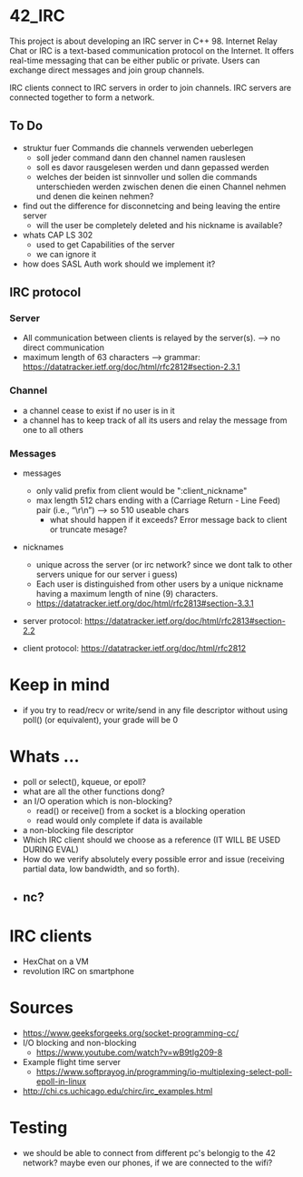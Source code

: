 # 42_IRC

This project is about developing an IRC server in C++ 98. Internet Relay Chat or IRC is a text-based communication protocol on the Internet.
It offers real-time messaging that can be either public or private. Users can exchange direct messages and join group channels.

IRC clients connect to IRC servers in order to join channels. 
IRC servers are connected together to form a network.

## To Do
- struktur fuer Commands die channels verwenden ueberlegen
	- soll jeder command dann den channel namen rauslesen
	- soll es davor rausgelesen werden und dann gepassed werden
	- welches der beiden ist sinnvoller und sollen die commands unterschieden werden
		zwischen denen die einen Channel nehmen und denen die keinen nehmen?
- find out the difference for disconnetcing and being leaving the entire server
	- will the user be completely deleted and his nickname is available?
- whats CAP LS 302
	- used to get Capabilities of the server
	- we can ignore it
- how does SASL Auth work should we implement it?

## IRC protocol
### Server
- All communication between clients is relayed by the
   server(s). --> no direct communication
- maximum length of 63 characters --> grammar: https://datatracker.ietf.org/doc/html/rfc2812#section-2.3.1

### Channel
- a channel cease to exist if no user is in it
- a channel has to keep track of all its users and relay the message from one to all others
### Messages
- messages
	- only valid prefix from client would be ":client_nickname"
	- max length 512 chars ending with a (Carriage Return - Line Feed) pair (i.e., “\r\n”) --> so 510 useable chars
		- what should happen if it exceeds? Error message back to client or truncate mesage?
- nicknames
	- unique across the server (or irc network? since we dont talk to other servers unique for our server i guess)
	- Each user is distinguished from other users by a unique nickname
   having a maximum length of nine (9) characters.
   - https://datatracker.ietf.org/doc/html/rfc2813#section-3.3.1

- server protocol: https://datatracker.ietf.org/doc/html/rfc2813#section-2.2
- client protocol: https://datatracker.ietf.org/doc/html/rfc2812

# Keep in mind
- if you try to read/recv or write/send in any file descriptor without using poll() (or equivalent), your grade will be 0

# Whats ...
- poll or select(), kqueue, or epoll?
- what are all the other functions dong?
- an I/O operation which is non-blocking?
	- read() or receive() from a socket is a blocking operation
	- read would only complete if data is available
- a non-blocking file descriptor
- Which IRC client should we choose as a reference (IT WILL BE USED DURING EVAL)
- How do we verify absolutely every possible error and issue (receiving partial data, low bandwidth,
and so forth).
- nc?
	- 

# IRC clients
- HexChat on a VM
- revolution IRC on smartphone


# Sources
- https://www.geeksforgeeks.org/socket-programming-cc/
- I/O blocking and non-blocking
	- https://www.youtube.com/watch?v=wB9tIg209-8
- Example flight time server
	- https://www.softprayog.in/programming/io-multiplexing-select-poll-epoll-in-linux
- http://chi.cs.uchicago.edu/chirc/irc_examples.html


# Testing
- we should be able to connect from different pc's belongig to the 42 network? maybe even our phones, if we are connected to the wifi?